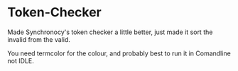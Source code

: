 # Token-Checker
Made Synchronocy's token checker a little better, just made it sort the invalid from the valid.

You need termcolor for the colour, and probably best to run it in Comandline not IDLE.

